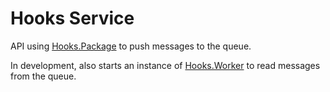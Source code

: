 # Hooks Service

API using [Hooks.Package](../Hooks.Package/readme.md) to push messages to the queue.

In development, also starts an instance of [Hooks.Worker](../Hooks.Worker/readme.md) to read messages from the queue.
